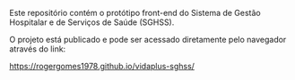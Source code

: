 Este repositório contém o protótipo front-end do Sistema de Gestão Hospitalar e de Serviços de Saúde (SGHSS).

O projeto está publicado e pode ser acessado diretamente pelo navegador através do link:

https://rogergomes1978.github.io/vidaplus-sghss/
